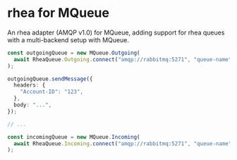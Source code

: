 # rhea for MQueue

An rhea adapter (AMQP v1.0) for MQueue, adding support for rhea queues with a
multi-backend setup with MQueue.

```ts
const outgoingQueue = new MQueue.Outgoing(
  await RheaQueue.Outgoing.connect("amqp://rabbitmq:5271", "queue-name"),
);

outgoingQueue.sendMessage({
  headers: {
    "Account-ID": "123",
  },
  body: "...",
});

// ...

const incomingQueue = new MQueue.Incoming(
  await RheaQueue.Incoming.connect("amqp://rabbitmq:5271", "queue-name"),
);
```
